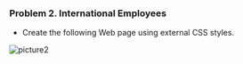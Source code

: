 ### Problem 2. International Employees
*	Create the following Web page using external CSS styles.

![picture2](https://cloud.githubusercontent.com/assets/3619393/7183744/e7c7704a-e461-11e4-80f5-71015ea9fd99.png)
